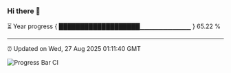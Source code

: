 ### Hi there 👋

⏳ Year progress { ███████████████████▁▁▁▁▁▁▁▁▁▁▁ } 65.22 %

---

⏰ Updated on Wed, 27 Aug 2025 01:11:40 GMT

![Progress Bar CI](https://github.com/liununu/liununu/workflows/Progress%20Bar%20CI/badge.svg)
